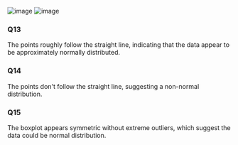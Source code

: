![image](https://github.com/user-attachments/assets/6d4c67ef-9745-4937-a96f-ae2322b2b5a4)
![image](https://github.com/user-attachments/assets/98118d5c-0228-4926-8446-87cc1bc5a8c2)
### Q13
The points roughly follow the straight line, indicating that the data appear to be approximately normally distributed.
### Q14	
The points don't follow the straight line, suggesting a non-normal distribution.
### Q15
The boxplot appears symmetric without extreme outliers, which suggest the data could be normal distribution.
